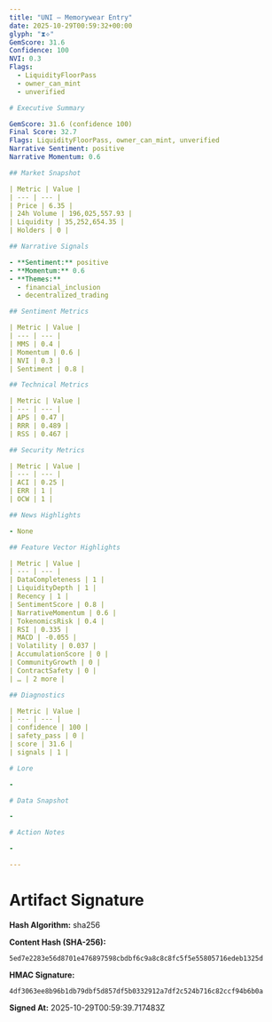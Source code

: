 ```yaml
---
title: "UNI — Memorywear Entry"
date: 2025-10-29T00:59:32+00:00
glyph: "⧗⟡"
GemScore: 31.6
Confidence: 100
NVI: 0.3
Flags:
  - LiquidityFloorPass
  - owner_can_mint
  - unverified

# Executive Summary

GemScore: 31.6 (confidence 100)
Final Score: 32.7
Flags: LiquidityFloorPass, owner_can_mint, unverified
Narrative Sentiment: positive
Narrative Momentum: 0.6

## Market Snapshot

| Metric | Value |
| --- | --- |
| Price | 6.35 |
| 24h Volume | 196,025,557.93 |
| Liquidity | 35,252,654.35 |
| Holders | 0 |

## Narrative Signals

- **Sentiment:** positive
- **Momentum:** 0.6
- **Themes:**
  - financial_inclusion
  - decentralized_trading

## Sentiment Metrics

| Metric | Value |
| --- | --- |
| MMS | 0.4 |
| Momentum | 0.6 |
| NVI | 0.3 |
| Sentiment | 0.8 |

## Technical Metrics

| Metric | Value |
| --- | --- |
| APS | 0.47 |
| RRR | 0.489 |
| RSS | 0.467 |

## Security Metrics

| Metric | Value |
| --- | --- |
| ACI | 0.25 |
| ERR | 1 |
| OCW | 1 |

## News Highlights

- None

## Feature Vector Highlights

| Metric | Value |
| --- | --- |
| DataCompleteness | 1 |
| LiquidityDepth | 1 |
| Recency | 1 |
| SentimentScore | 0.8 |
| NarrativeMomentum | 0.6 |
| TokenomicsRisk | 0.4 |
| RSI | 0.335 |
| MACD | -0.055 |
| Volatility | 0.037 |
| AccumulationScore | 0 |
| CommunityGrowth | 0 |
| ContractSafety | 0 |
| … | 2 more |

## Diagnostics

| Metric | Value |
| --- | --- |
| confidence | 100 |
| safety_pass | 0 |
| score | 31.6 |
| signals | 1 |

# Lore

-

# Data Snapshot

-

# Action Notes

-

---
```


# Artifact Signature

**Hash Algorithm:** sha256

**Content Hash (SHA-256):**
```
5ed7e2283e56d8701e476897598cbdbf6c9a8c8c8fc5f5e55805716edeb1325d
```

**HMAC Signature:**
```
4df3063ee8b96b1db79dbf5d857df5b0332912a7df2c524b716c82ccf94b6b0a
```

**Signed At:** 2025-10-29T00:59:39.717483Z
